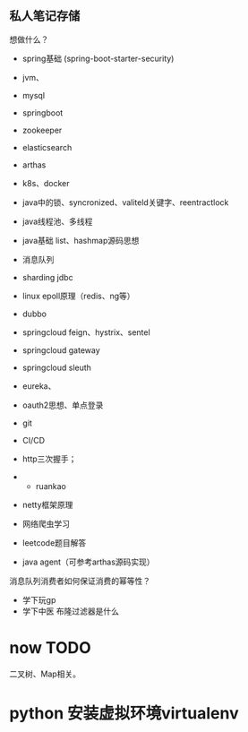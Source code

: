 ## 私人笔记存储

想做什么？
- spring基础  (spring-boot-starter-security)
- jvm、
- mysql
- springboot
- zookeeper
- elasticsearch
- arthas

- k8s、docker
- java中的锁、syncronized、valiteld关键字、reentractlock
- java线程池、多线程
- java基础 list、hashmap源码思想

- 消息队列
- sharding jdbc
- linux epoll原理（redis、ng等）
- dubbo
- springcloud feign、hystrix、sentel
- springcloud gateway
- springcloud sleuth
- eureka、
- oauth2思想、单点登录

- git
- CI/CD
- http三次握手；


- - ruankao
- netty框架原理
- 网络爬虫学习
- leetcode题目解答


- java agent（可参考arthas源码实现）

消息队列消费者如何保证消费的幂等性？

- 学下玩gp
- 学下中医
布隆过滤器是什么

# now TODO

二叉树、Map相关。


# python 安装虚拟环境virtualenv








